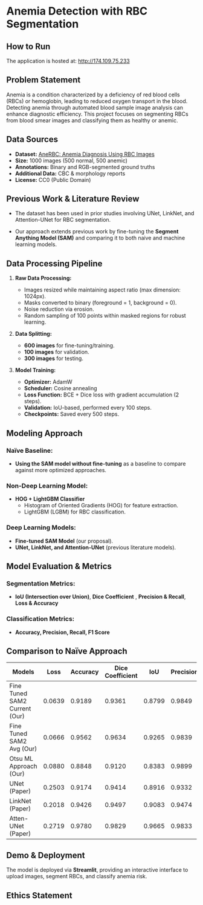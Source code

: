 # **Anemia Detection with RBC Segmentation**

## How to Run

The application is hosted at: http://174.109.75.233

## **Problem Statement**
Anemia is a condition characterized by a deficiency of red blood cells (RBCs) or hemoglobin, leading to reduced oxygen transport in the blood. Detecting anemia through automated blood sample image analysis can enhance diagnostic efficiency. This project focuses on segmenting RBCs from blood smear images and classifying them as healthy or anemic.

## **Data Sources**
- **Dataset:** [AneRBC: Anemia Diagnosis Using RBC Images](https://www.kaggle.com/datasets/jocelyndumlao/anerbc-anemia-diagnosis-using-rbc-images?resource=download)
- **Size:** 1000 images (500 normal, 500 anemic)
- **Annotations:** Binary and RGB-segmented ground truths
- **Additional Data:** CBC & morphology reports
- **License:** CC0 (Public Domain)

## **Previous Work & Literature Review**
- The dataset has been used in prior studies involving UNet, LinkNet, and Attention-UNet for RBC segmentation.

- Our approach extends previous work by fine-tuning the **Segment Anything Model (SAM)** and comparing it to both naive and machine learning models.

## **Data Processing Pipeline**
1. **Raw Data Processing:**
   - Images resized while maintaining aspect ratio (max dimension: 1024px).
   - Masks converted to binary (foreground = 1, background = 0).
   - Noise reduction via erosion.
   - Random sampling of 100 points within masked regions for robust learning.
   
2. **Data Splitting:**
   - **600 images** for fine-tuning/training.
   - **100 images** for validation.
   - **300 images** for testing.

3. **Model Training:**
   - **Optimizer:** AdamW
   - **Scheduler:** Cosine annealing
   - **Loss Function:** BCE + Dice loss with gradient accumulation (2 steps).
   - **Validation:** IoU-based, performed every 100 steps.
   - **Checkpoints:** Saved every 500 steps.

## **Modeling Approach**
### **Naïve Baseline:**
- **Using the SAM model without fine-tuning** as a baseline to compare against more optimized approaches.

### **Non-Deep Learning Model:**
- **HOG + LightGBM Classifier**
  - Histogram of Oriented Gradients (HOG) for feature extraction.
  - LightGBM (LGBM) for RBC classification.

### **Deep Learning Models:**
- **Fine-tuned SAM Model** (our proposal).
- **UNet, LinkNet, and Attention-UNet** (previous literature models).

## **Model Evaluation & Metrics**
### **Segmentation Metrics:**
- **IoU (Intersection over Union)**, **Dice Coefficient** , **Precision & Recall**, **Loss & Accuracy**

### **Classification Metrics:**
- **Accuracy, Precision, Recall, F1 Score**

## **Comparison to Naïve Approach**

| Models                     | Loss  | Accuracy | Dice Coefficient | IoU   | Precision | Recall | Specificity |
|----------------------------|-------|----------|------------------|-------|-----------|--------|-------------|
| Fine Tuned SAM2 Current (Our) | 0.0639 | 0.9189   | 0.9361           | 0.8799 | 0.9849    | 0.8919 | 0.9727      |
| Fine Tuned SAM2 Avg (Our)    | 0.0666 | 0.9562   | 0.9634           | 0.9265 | 0.9839    | 0.9562 | 0.9654      |
| Otsu ML Approach (Our)       | 0.0880 | 0.8848   | 0.9120           | 0.8383 | 0.9899    | 0.8455 | 0.9793      |
| UNet (Paper)                 | 0.2503 | 0.9174   | 0.9414           | 0.8916 | 0.9332    | 0.9448 | 0.8982      |
| LinkNet (Paper)              | 0.2018 | 0.9426   | 0.9497           | 0.9083 | 0.9474    | 0.9557 | 0.9232      |
| Atten-UNet (Paper)           | 0.2719 | 0.9780   | 0.9829           | 0.9665 | 0.9833    | 0.9825 | 0.9700      |



## **Demo & Deployment**
The model is deployed via **Streamlit**, providing an interactive interface to upload images, segment RBCs, and classify anemia risk.


## **Ethics Statement**

